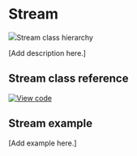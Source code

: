 # Stream

<span class="images">![](https://os.mbed.com/docs/mbed-os/v6.0/mbed-os-api-doxy/classmbed_1_1_stream.png)<span>Stream class hierarchy</span></span>

[Add description here.]

## Stream class reference

[![View code](https://www.mbed.com/embed/?type=library)](https://os.mbed.com/docs/mbed-os/v6.0/mbed-os-api-doxy/classmbed_1_1_stream.html)

## Stream example

[Add example here.]
